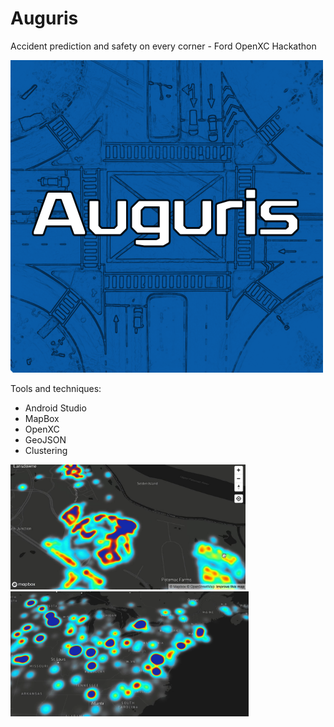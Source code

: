 # Auguris
Accident prediction and safety on every corner - Ford OpenXC Hackathon

<img src="https://raw.githubusercontent.com/egemenertugrul/Auguris/master/AugurisLogo.png" width="500" height="500">

Tools and techniques:
* Android Studio
* MapBox
* OpenXC
* GeoJSON
* Clustering

<img src="https://raw.githubusercontent.com/egemenertugrul/Auguris/master/Clusters1.jpg" height="200px">
<img src="https://raw.githubusercontent.com/egemenertugrul/Auguris/master/Clusters2.png" height="200px">
